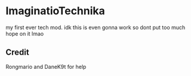 ImaginatioTechnika
==================
my first ever tech mod. idk this is even gonna work so dont put too much hope on it lmao

Credit
------
Rongmario and DaneK9t for help
